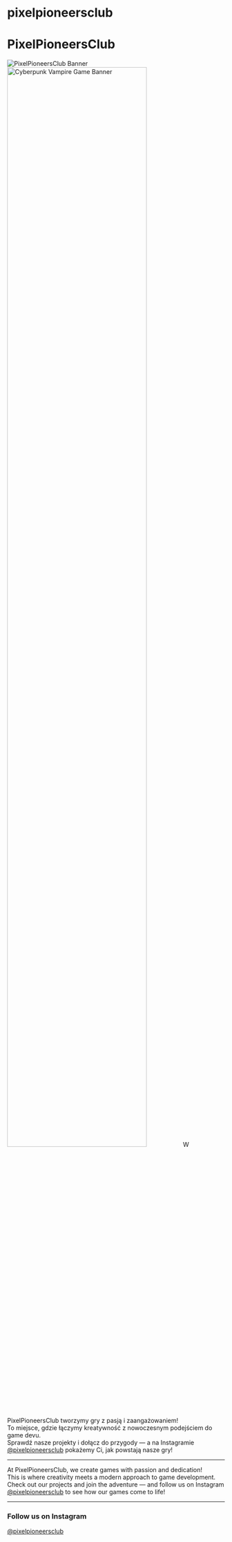 # pixelpioneersclub


# PixelPioneersClub

![PixelPioneersClub Banner](https://example.com/9AEA909D-32D9-45C3-BCE5-06E0307C1E92.jpeg)
  <img src="https://github.com/PixelPioneersClub/Images/9AEA909D-32D9-45C3-BCE5-06E0307C1E92.jpeg)?raw=true" alt="Cyberpunk Vampire Game Banner" width="80%" />
W PixelPioneersClub tworzymy gry z pasją i zaangażowaniem!  
To miejsce, gdzie łączymy kreatywność z nowoczesnym podejściem do game devu.  
Sprawdź nasze projekty i dołącz do przygody — a na Instagramie [@pixelpioneersclub](https://www.instagram.com/pixelpioneersclub) pokażemy Ci, jak powstają nasze gry!

---

At PixelPioneersClub, we create games with passion and dedication!  
This is where creativity meets a modern approach to game development.  
Check out our projects and join the adventure — and follow us on Instagram [@pixelpioneersclub](https://www.instagram.com/pixelpioneersclub) to see how our games come to life!

---

### Follow us on Instagram  
[@pixelpioneersclub](https://www.instagram.com/pixelpioneersclub)

